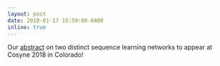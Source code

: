 ```yaml
---
layout: post
date: 2018-01-17 15:59:00-0400
inline: true
---
```


Our [abstract]() on two distinct sequence learning networks to appear at Cosyne 2018 in Colorado! 
